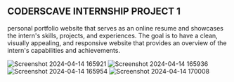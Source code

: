 ##  CODERSCAVE INTERNSHIP PROJECT 1  ##

personal portfolio website that serves as an online resume and showcases
the intern's skills, projects, and experiences. The goal is to have a clean, visually
appealing, and responsive website that provides an overview of the intern's
capabilities and achievements.


![Screenshot 2024-04-14 165921](https://github.com/RAYUDUPALURI/personal-portfolio-website-Coderscave/assets/152466129/96dc00da-9852-4acb-af82-b986d19780ed)
![Screenshot 2024-04-14 165936](https://github.com/RAYUDUPALURI/personal-portfolio-website-Coderscave/assets/152466129/6b4f7bce-5b3c-4f8f-9149-49d9bd198f8e)
![Screenshot 2024-04-14 165954](https://github.com/RAYUDUPALURI/personal-portfolio-website-Coderscave/assets/152466129/fe857551-21c6-4099-aa10-4aa51225319d)
![Screenshot 2024-04-14 170008](https://github.com/RAYUDUPALURI/personal-portfolio-website-Coderscave/assets/152466129/730ae044-1c7f-4819-bdc6-941caca6aa3d)
